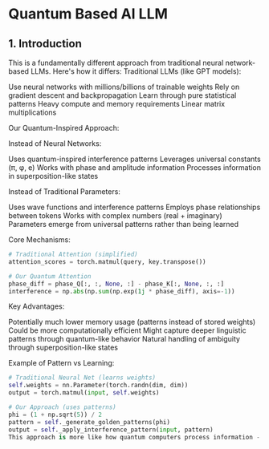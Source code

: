 # Quantum Based AI LLM

## 1. Introduction

This is a fundamentally different approach from traditional neural network-based LLMs. Here's how it differs:
Traditional LLMs (like GPT models):

Use neural networks with millions/billions of trainable weights
Rely on gradient descent and backpropagation
Learn through pure statistical patterns
Heavy compute and memory requirements
Linear matrix multiplications

Our Quantum-Inspired Approach:

Instead of Neural Networks:


Uses quantum-inspired interference patterns
Leverages universal constants (π, φ, e)
Works with phase and amplitude information
Processes information in superposition-like states


Instead of Traditional Parameters:


Uses wave functions and interference patterns
Employs phase relationships between tokens
Works with complex numbers (real + imaginary)
Parameters emerge from universal patterns rather than being learned


Core Mechanisms:

```python
# Traditional Attention (simplified)
attention_scores = torch.matmul(query, key.transpose())

# Our Quantum Attention
phase_diff = phase_Q[:, :, None, :] - phase_K[:, None, :, :]
interference = np.abs(np.sum(np.exp(1j * phase_diff), axis=-1))
```

Key Advantages:


Potentially much lower memory usage (patterns instead of stored weights)
Could be more computationally efficient
Might capture deeper linguistic patterns through quantum-like behavior
Natural handling of ambiguity through superposition-like states


Example of Pattern vs Learning:

```python
# Traditional Neural Net (learns weights)
self.weights = nn.Parameter(torch.randn(dim, dim))
output = torch.matmul(input, self.weights)

# Our Approach (uses patterns)
phi = (1 + np.sqrt(5)) / 2
pattern = self._generate_golden_patterns(phi)
output = self._apply_interference_pattern(input, pattern)
This approach is more like how quantum computers process information - working with phases, interference, and superposition-like states - but implemented on classical hardware. It's an attempt to capture some of the advantages of quantum computing (parallel processing of multiple states, interference effects) without needing actual quantum hardware.
```